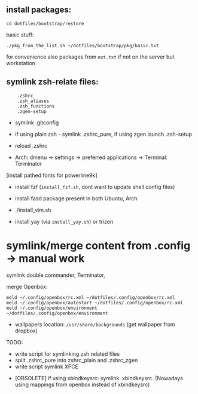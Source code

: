 ## install packages:
```
cd dotfiles/bootstrap/restore
```
basic stuff:
```
./pkg_from_the_list.sh ~/dotfiles/bootstrap/pkg/basic.txt
```
for convenience also packages from `ext.txt` if not on the server but workstation

## symlink zsh-relate files:
```
	.zshrc
	.zsh_aliases
	.zsh_functions
	.zgen-setup
```
* symlink .gitconfig

* if using plain zsh - symlink .zshrc_pure, if using zgen launch .zsh-setup
* reload .zshrc

* Arch: dmenu -> settings -> preferred applications -> Terminal: Terminator

[install pathed fonts for powerline9k]

* install fzf (`install_fzf.sh`, dont want to update shell config files)

* install fasd package present in both Ubuntu, Arch

* ./install_vim.sh
* install yay (via `install_yay.sh`) or trizen

# symlink/merge content from .config -> manual work
symlink double commander, Terminator,

merge Openbox:
```
meld ~/.config/openbox/rc.xml ~/dotfiles/.config/openbox/rc.xml
meld ~/.config/openbox/autostart ~/dotfiles/.config/openbox/rc.xml
meld ~/.config/openbox/environment ~/dotfiles/.config/openbox/environment
```

* wallpapers location: `/usr/share/backgrounds` (get wallpaper from dropbox)


TODO:
- write script for symlinking zsh related files
- split .zshrc_pure into zshrc_plain and .zshrc_zgen
- write script symlink XFCE

* [OBSOLETE] if using xbindkeysrc: symlink .xbindkeysrc. (Nowadays using mappings from openbox instead of xbindkeysrc)